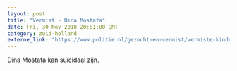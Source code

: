 ```yaml
---
layout: post
title: "Vermist - Dina Mostafa"
date: Fri, 30 Nov 2018 20:51:00 GMT
category: zuid-holland
externe_link: "https://www.politie.nl/gezocht-en-vermist/vermiste-kinderen/2018/november/dina-mostafa.html"
---
```


Dina Mostafa kan suïcidaal zijn.

